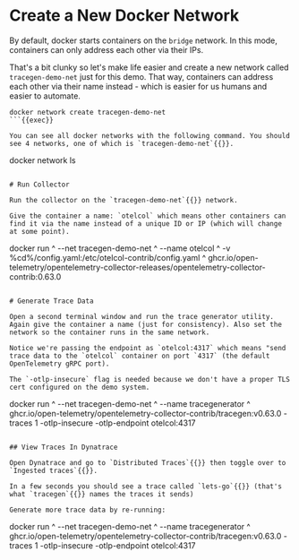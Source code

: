 # Create a New Docker Network

By default, docker starts containers on the `bridge` network. In this mode, containers can only address each other via their IPs.

That's a bit clunky so let's make life easier and create a new network called `tracegen-demo-net` just for this demo. That way, containers can address each other via their name instead - which is easier for us humans and easier to automate.

```
docker network create tracegen-demo-net
```{{exec}}

You can see all docker networks with the following command. You should see 4 networks, one of which is `tracegen-demo-net`{{}}.

```
docker network ls
```{{exec}}

# Run Collector

Run the collector on the `tracegen-demo-net`{{}} network.

Give the container a name: `otelcol` which means other containers can find it via the name instead of a unique ID or IP (which will change at some point).

```
docker run ^
--net tracegen-demo-net ^
--name otelcol ^
-v %cd%/config.yaml:/etc/otelcol-contrib/config.yaml ^
ghcr.io/open-telemetry/opentelemetry-collector-releases/opentelemetry-collector-contrib:0.63.0
```{{exec}}

# Generate Trace Data

Open a second terminal window and run the trace generator utility. Again give the container a name (just for consistency). Also set the network so the container runs in the same network.

Notice we're passing the endpoint as `otelcol:4317` which means "send trace data to the `otelcol` container on port `4317` (the default OpenTelemetry gRPC port).

The `-otlp-insecure` flag is needed because we don't have a proper TLS cert configured on the demo system.

```
docker run ^
--net tracegen-demo-net ^
--name tracegenerator ^
ghcr.io/open-telemetry/opentelemetry-collector-contrib/tracegen:v0.63.0 -traces 1 -otlp-insecure -otlp-endpoint otelcol:4317
```{{exec}}

## View Traces In Dynatrace

Open Dynatrace and go to `Distributed Traces`{{}} then toggle over to `Ingested traces`{{}}.

In a few seconds you should see a trace called `lets-go`{{}} (that's what `tracegen`{{}} names the traces it sends)

Generate more trace data by re-running:

```
docker run ^
--net tracegen-demo-net ^
--name tracegenerator ^
ghcr.io/open-telemetry/opentelemetry-collector-contrib/tracegen:v0.63.0 -traces 1 -otlp-insecure -otlp-endpoint otelcol:4317
```{{exec}}